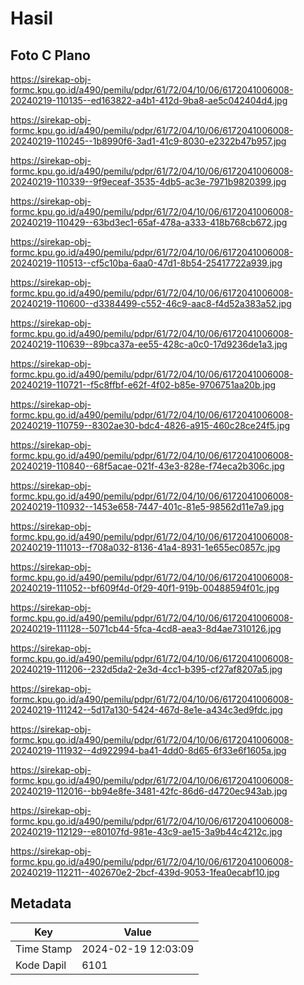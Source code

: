 # Hasil

## Foto C Plano

https://sirekap-obj-formc.kpu.go.id/a490/pemilu/pdpr/61/72/04/10/06/6172041006008-20240219-110135--ed163822-a4b1-412d-9ba8-ae5c042404d4.jpg

https://sirekap-obj-formc.kpu.go.id/a490/pemilu/pdpr/61/72/04/10/06/6172041006008-20240219-110245--1b8990f6-3ad1-41c9-8030-e2322b47b957.jpg

https://sirekap-obj-formc.kpu.go.id/a490/pemilu/pdpr/61/72/04/10/06/6172041006008-20240219-110339--9f9eceaf-3535-4db5-ac3e-7971b9820399.jpg

https://sirekap-obj-formc.kpu.go.id/a490/pemilu/pdpr/61/72/04/10/06/6172041006008-20240219-110429--63bd3ec1-65af-478a-a333-418b768cb672.jpg

https://sirekap-obj-formc.kpu.go.id/a490/pemilu/pdpr/61/72/04/10/06/6172041006008-20240219-110513--cf5c10ba-6aa0-47d1-8b54-25417722a939.jpg

https://sirekap-obj-formc.kpu.go.id/a490/pemilu/pdpr/61/72/04/10/06/6172041006008-20240219-110600--d3384499-c552-46c9-aac8-f4d52a383a52.jpg

https://sirekap-obj-formc.kpu.go.id/a490/pemilu/pdpr/61/72/04/10/06/6172041006008-20240219-110639--89bca37a-ee55-428c-a0c0-17d9236de1a3.jpg

https://sirekap-obj-formc.kpu.go.id/a490/pemilu/pdpr/61/72/04/10/06/6172041006008-20240219-110721--f5c8ffbf-e62f-4f02-b85e-9706751aa20b.jpg

https://sirekap-obj-formc.kpu.go.id/a490/pemilu/pdpr/61/72/04/10/06/6172041006008-20240219-110759--8302ae30-bdc4-4826-a915-460c28ce24f5.jpg

https://sirekap-obj-formc.kpu.go.id/a490/pemilu/pdpr/61/72/04/10/06/6172041006008-20240219-110840--68f5acae-021f-43e3-828e-f74eca2b306c.jpg

https://sirekap-obj-formc.kpu.go.id/a490/pemilu/pdpr/61/72/04/10/06/6172041006008-20240219-110932--1453e658-7447-401c-81e5-98562d11e7a9.jpg

https://sirekap-obj-formc.kpu.go.id/a490/pemilu/pdpr/61/72/04/10/06/6172041006008-20240219-111013--f708a032-8136-41a4-8931-1e655ec0857c.jpg

https://sirekap-obj-formc.kpu.go.id/a490/pemilu/pdpr/61/72/04/10/06/6172041006008-20240219-111052--bf609f4d-0f29-40f1-919b-00488594f01c.jpg

https://sirekap-obj-formc.kpu.go.id/a490/pemilu/pdpr/61/72/04/10/06/6172041006008-20240219-111128--5071cb44-5fca-4cd8-aea3-8d4ae7310126.jpg

https://sirekap-obj-formc.kpu.go.id/a490/pemilu/pdpr/61/72/04/10/06/6172041006008-20240219-111206--232d5da2-2e3d-4cc1-b395-cf27af8207a5.jpg

https://sirekap-obj-formc.kpu.go.id/a490/pemilu/pdpr/61/72/04/10/06/6172041006008-20240219-111242--5d17a130-5424-467d-8e1e-a434c3ed9fdc.jpg

https://sirekap-obj-formc.kpu.go.id/a490/pemilu/pdpr/61/72/04/10/06/6172041006008-20240219-111932--4d922994-ba41-4dd0-8d65-6f33e6f1605a.jpg

https://sirekap-obj-formc.kpu.go.id/a490/pemilu/pdpr/61/72/04/10/06/6172041006008-20240219-112016--bb94e8fe-3481-42fc-86d6-d4720ec943ab.jpg

https://sirekap-obj-formc.kpu.go.id/a490/pemilu/pdpr/61/72/04/10/06/6172041006008-20240219-112129--e80107fd-981e-43c9-ae15-3a9b44c4212c.jpg

https://sirekap-obj-formc.kpu.go.id/a490/pemilu/pdpr/61/72/04/10/06/6172041006008-20240219-112211--402670e2-2bcf-439d-9053-1fea0ecabf10.jpg


## Metadata

| Key        | Value               |
| ---------- | ------------------- |
| Time Stamp | 2024-02-19 12:03:09 |
| Kode Dapil | 6101                |



